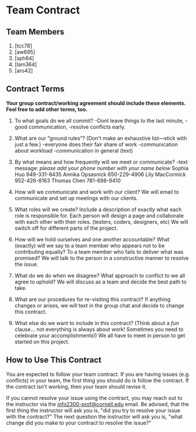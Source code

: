 # Team Contract

## Team Members

1. [tcc78]
2. [aw695]
3. [sph64]
4. [lam364]
5. [aro42]


## Contract Terms

**Your group contract/working agreement should include these elements. Feel free to add other terms, too.**

1. To what goals do we all commit?
-Dont leave things to the last minute,
-good communication,
-resolve conflicts early.



2. What are our “ground rules”? (Don't make an exhaustive list—stick with just a few.)
-everyone does their fair share of work
-communication about workload
-communication in general (text)


3. By what means and how frequently will we meet or communicate?
-text message:
*please add your phone number with your name below*
Sophia Huo 949-331-8435
Annika Opsasnick 650-229-4906
Lily MacCormick 952-426-8163
Thomas Chen 781-698-9410


4. How will we communicate and work with our client?
We will email to communicate and set up meetings with our clients.


5. What roles will we create? Include a description of exactly what each role is responsible for.
Each person will design a page and collaborate with each other with their roles. (testers, coders, designers, etc) We will switch off for different parts of the project.


6. How will we hold ourselves and one another accountable? What (exactly) will we say to a team member who appears not to be contributing equally? To a team member who fails to deliver what was promised?
We will talk to the person in a constructive manner to resolve the issue.


7. What do we do when we disagree? What approach to conflict to we all agree to uphold?
We will discuss as a team and decide the best path to take.


8. What are our procedures for re-visiting this contract?
If anything changes or arises, we will text in the group chat and decide to change this contract.


10. What else do we want to include in this contract? (Think about a *fun* clause... not everything is always about work! Sometimes you need to celebrate your accomplishments!)
We all have to meet in person to get started on this project.


## How to Use This Contract

You are expected to follow your team contract. If you are having issues (e.g. conflicts) in your team, the first thing you should do is follow the contract. If the contract isn't working, then your team should revise it.

If you cannot resolve your issue using the contract, you may reach out to the instructor via the <info2300-prof@cornell.edu> email. Be advised, that the first thing the instructor will ask you is, "did you try to resolve your issue with the contract?" The next question the instructor will ask you is, "what change did you make to your contract to resolve the issue?"
